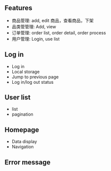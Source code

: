 ## Features
- 商品管理: add, edit 商品，查看商品，下架
- 品类管管理: Add, view
- 订单管理: order list, order detail, order process
- 用户管理: Login, use list


## Log in
- Log in
- Local storage
- Jump to previous page
- Log in/log out status

## User list
- list
- pagination

## Homepage
- Data display
- Navigation

## Error message
